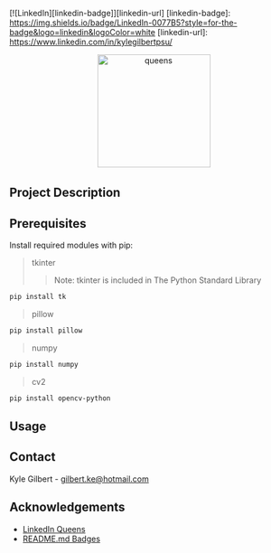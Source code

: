 [![LinkedIn][linkedin-badge]][linkedin-url]
[linkedin-badge]: https://img.shields.io/badge/LinkedIn-0077B5?style=for-the-badge&logo=linkedin&logoColor=white
[linkedin-url]: https://www.linkedin.com/in/kylegilbertpsu/

<div align="center">
  <a href="https://www.linkedin.com/games/queens/" />
    <img alt="queens" height="200px" src="https://static.licdn.com/aero-v1/sc/h/6uvsjtqx2j32uh1a803qygh5y">
  </a>
</div>


## Project Description

## Prerequisites

Install required modules with pip:

> tkinter
>> Note: tkinter is included in The Python Standard Library

```sh
pip install tk
```

> pillow

```sh
pip install pillow
```

> numpy

```sh
pip install numpy
```

> cv2

```sh
pip install opencv-python
```

## Usage

## Contact

Kyle Gilbert - gilbert.ke@hotmail.com

## Acknowledgements

* [LinkedIn Queens](https://www.linkedin.com/games/queens/)
* [README.md Badges](https://github.com/alexandresanlim/Badges4-README.md-Profile)